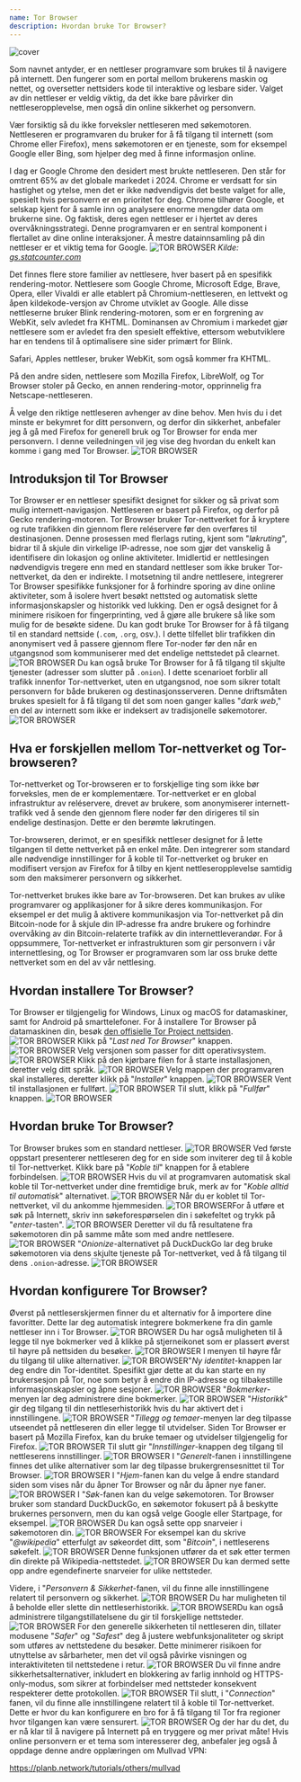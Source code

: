 ```yaml
---
name: Tor Browser
description: Hvordan bruke Tor Browser?
---
```

![cover](assets/cover.webp)

Som navnet antyder, er en nettleser programvare som brukes til å navigere på internett. Den fungerer som en portal mellom brukerens maskin og nettet, og oversetter nettsiders kode til interaktive og lesbare sider. Valget av din nettleser er veldig viktig, da det ikke bare påvirker din nettleseropplevelse, men også din online sikkerhet og personvern.

Vær forsiktig så du ikke forveksler nettleseren med søkemotoren. Nettleseren er programvaren du bruker for å få tilgang til internett (som Chrome eller Firefox), mens søkemotoren er en tjeneste, som for eksempel Google eller Bing, som hjelper deg med å finne informasjon online.

I dag er Google Chrome den desidert mest brukte nettleseren. Den står for omtrent 65% av det globale markedet i 2024. Chrome er verdsatt for sin hastighet og ytelse, men det er ikke nødvendigvis det beste valget for alle, spesielt hvis personvern er en prioritet for deg. Chrome tilhører Google, et selskap kjent for å samle inn og analysere enorme mengder data om brukerne sine. Og faktisk, deres egen nettleser er i hjertet av deres overvåkningsstrategi. Denne programvaren er en sentral komponent i flertallet av dine online interaksjoner. Å mestre datainnsamling på din nettleser er et viktig tema for Google.
![TOR BROWSER](assets/notext/01.webp)
*Kilde: [gs.statcounter.com](https://gs.statcounter.com/browser-market-share)*

Det finnes flere store familier av nettlesere, hver basert på en spesifikk rendering-motor. Nettlesere som Google Chrome, Microsoft Edge, Brave, Opera, eller Vivaldi er alle etablert på Chromium-nettleseren, en lettvekt og åpen kildekode-versjon av Chrome utviklet av Google. Alle disse nettleserne bruker Blink rendering-motoren, som er en forgrening av WebKit, selv avledet fra KHTML. Dominansen av Chromium i markedet gjør nettlesere som er avledet fra den spesielt effektive, ettersom webutviklere har en tendens til å optimalisere sine sider primært for Blink.

Safari, Apples nettleser, bruker WebKit, som også kommer fra KHTML.

På den andre siden, nettlesere som Mozilla Firefox, LibreWolf, og Tor Browser stoler på Gecko, en annen rendering-motor, opprinnelig fra Netscape-nettleseren.

Å velge den riktige nettleseren avhenger av dine behov. Men hvis du i det minste er bekymret for ditt personvern, og derfor din sikkerhet, anbefaler jeg å gå med Firefox for generell bruk og Tor Browser for enda mer personvern. I denne veiledningen vil jeg vise deg hvordan du enkelt kan komme i gang med Tor Browser.
![TOR BROWSER](assets/notext/02.webp)

## Introduksjon til Tor Browser

Tor Browser er en nettleser spesifikt designet for sikker og så privat som mulig internett-navigasjon. Nettleseren er basert på Firefox, og derfor på Gecko rendering-motoren.
Tor Browser bruker Tor-nettverket for å kryptere og rute trafikken din gjennom flere reléservere før den overføres til destinasjonen. Denne prosessen med flerlags ruting, kjent som "*løkruting*", bidrar til å skjule din virkelige IP-adresse, noe som gjør det vanskelig å identifisere din lokasjon og online aktiviteter. Imidlertid er nettlesingen nødvendigvis tregere enn med en standard nettleser som ikke bruker Tor-nettverket, da den er indirekte.
I motsetning til andre nettlesere, integrerer Tor Browser spesifikke funksjoner for å forhindre sporing av dine online aktiviteter, som å isolere hvert besøkt nettsted og automatisk slette informasjonskapsler og historikk ved lukking. Den er også designet for å minimere risikoen for fingerprinting, ved å gjøre alle brukere så like som mulig for de besøkte sidene.
Du kan godt bruke Tor Browser for å få tilgang til en standard nettside (`.com`, `.org`, osv.). I dette tilfellet blir trafikken din anonymisert ved å passere gjennom flere Tor-noder før den når en utgangsnod som kommuniserer med det endelige nettstedet på clearnet. ![TOR BROWSER](assets/notext/03.webp)
Du kan også bruke Tor Browser for å få tilgang til skjulte tjenester (adresser som slutter på `.onion`). I dette scenarioet forblir all trafikk innenfor Tor-nettverket, uten en utgangsnod, noe som sikrer totalt personvern for både brukeren og destinasjonsserveren. Denne driftsmåten brukes spesielt for å få tilgang til det som noen ganger kalles "*dark web*," en del av internett som ikke er indeksert av tradisjonelle søkemotorer.
![TOR BROWSER](assets/notext/04.webp)

## Hva er forskjellen mellom Tor-nettverket og Tor-browseren?

Tor-nettverket og Tor-browseren er to forskjellige ting som ikke bør forveksles, men de er komplementære. Tor-nettverket er en global infrastruktur av reléservere, drevet av brukere, som anonymiserer internett-trafikk ved å sende den gjennom flere noder før den dirigeres til sin endelige destinasjon. Dette er den berømte løkrutingen.

Tor-browseren, derimot, er en spesifikk nettleser designet for å lette tilgangen til dette nettverket på en enkel måte. Den integrerer som standard alle nødvendige innstillinger for å koble til Tor-nettverket og bruker en modifisert versjon av Firefox for å tilby en kjent nettleseropplevelse samtidig som den maksimerer personvern og sikkerhet.

Tor-nettverket brukes ikke bare av Tor-browseren. Det kan brukes av ulike programvarer og applikasjoner for å sikre deres kommunikasjon. For eksempel er det mulig å aktivere kommunikasjon via Tor-nettverket på din Bitcoin-node for å skjule din IP-adresse fra andre brukere og forhindre overvåking av din Bitcoin-relaterte trafikk av din internettleverandør.
For å oppsummere, Tor-nettverket er infrastrukturen som gir personvern i vår internettlesing, og Tor Browser er programvaren som lar oss bruke dette nettverket som en del av vår nettlesing.

## Hvordan installere Tor Browser?

Tor Browser er tilgjengelig for Windows, Linux og macOS for datamaskiner, samt for Android på smarttelefoner. For å installere Tor Browser på datamaskinen din, besøk [den offisielle Tor Project nettsiden](https://www.torproject.org/).
![TOR BROWSER](assets/notext/05.webp)
Klikk på "*Last ned Tor Browser*" knappen.
![TOR BROWSER](assets/notext/06.webp)
Velg versjonen som passer for ditt operativsystem.
![TOR BROWSER](assets/notext/07.webp)
Klikk på den kjørbare filen for å starte installasjonen, deretter velg ditt språk.
![TOR BROWSER](assets/notext/08.webp)
Velg mappen der programvaren skal installeres, deretter klikk på "*Installer*" knappen.
![TOR BROWSER](assets/notext/09.webp)
Vent til installasjonen er fullført.
![TOR BROWSER](assets/notext/10.webp)
Til slutt, klikk på "*Fullfør*" knappen.
![TOR BROWSER](assets/notext/11.webp)

## Hvordan bruke Tor Browser?

Tor Browser brukes som en standard nettleser.
![TOR BROWSER](assets/notext/12.webp)
Ved første oppstart presenterer nettleseren deg for en side som inviterer deg til å koble til Tor-nettverket. Klikk bare på "*Koble til*" knappen for å etablere forbindelsen.
![TOR BROWSER](assets/notext/13.webp)
Hvis du vil at programvaren automatisk skal koble til Tor-nettverket under dine fremtidige bruk, merk av for "*Koble alltid til automatisk*" alternativet.
![TOR BROWSER](assets/notext/14.webp)
Når du er koblet til Tor-nettverket, vil du ankomme hjemmesiden.
![TOR BROWSER](assets/notext/15.webp)For å utføre et søk på Internett, skriv inn søkeforespørselen din i søkefeltet og trykk på "*enter*-tasten".
![TOR BROWSER](assets/notext/16.webp)
Deretter vil du få resultatene fra søkemotoren din på samme måte som med andre nettlesere.
![TOR BROWSER](assets/notext/17.webp)
"*Onionize*-alternativet på DuckDuckGo lar deg bruke søkemotoren via dens skjulte tjeneste på Tor-nettverket, ved å få tilgang til dens `.onion`-adresse.
![TOR BROWSER](assets/notext/18.webp)

## Hvordan konfigurere Tor Browser?

Øverst på nettleserskjermen finner du et alternativ for å importere dine favoritter. Dette lar deg automatisk integrere bokmerkene fra din gamle nettleser inn i Tor Browser.
![TOR BROWSER](assets/notext/19.webp)
Du har også muligheten til å legge til nye bokmerker ved å klikke på stjerneikonet som er plassert øverst til høyre på nettsiden du besøker.
![TOR BROWSER](assets/notext/20.webp)
I menyen til høyre får du tilgang til ulike alternativer.
![TOR BROWSER](assets/notext/21.webp)"*Ny identitet*-knappen lar deg endre din Tor-identitet. Spesifikt gjør dette at du kan starte en ny brukersesjon på Tor, noe som betyr å endre din IP-adresse og tilbakestille informasjonskapsler og åpne sesjoner.
![TOR BROWSER](assets/notext/22.webp)
"*Bokmerker*-menyen lar deg administrere dine bokmerker.
![TOR BROWSER](assets/notext/23.webp)
"*Historikk*" gir deg tilgang til din nettleserhistorikk hvis du har aktivert det i innstillingene.
![TOR BROWSER](assets/notext/24.webp)
"*Tillegg og temaer*-menyen lar deg tilpasse utseendet på nettleseren din eller legge til utvidelser. Siden Tor Browser er basert på Mozilla Firefox, kan du bruke temaer og utvidelser tilgjengelig for Firefox.
![TOR BROWSER](assets/notext/25.webp)
Til slutt gir "*Innstillinger*-knappen deg tilgang til nettleserens innstillinger.
![TOR BROWSER](assets/notext/26.webp)
I "*Generelt*-fanen i innstillingene finnes det ulike alternativer som lar deg tilpasse brukergrensesnittet til Tor Browser.
![TOR BROWSER](assets/notext/27.webp)
I "*Hjem*-fanen kan du velge å endre standard siden som vises når du åpner Tor Browser og når du åpner nye faner.
![TOR BROWSER](assets/notext/28.webp)
I "*Søk*-fanen kan du velge søkemotoren. Tor Browser bruker som standard DuckDuckGo, en søkemotor fokusert på å beskytte brukernes personvern, men du kan også velge Google eller Startpage, for eksempel.
![TOR BROWSER](assets/notext/29.webp)
Du kan også sette opp snarveier i søkemotoren din.
![TOR BROWSER](assets/notext/30.webp)
For eksempel kan du skrive "*@wikipedia*" etterfulgt av søkeordet ditt, som "*Bitcoin*", i nettleserens søkefelt.
![TOR BROWSER](assets/notext/31.webp)
Denne funksjonen utfører da et søk etter termen din direkte på Wikipedia-nettstedet.
![TOR BROWSER](assets/notext/32.webp)
Du kan dermed sette opp andre egendefinerte snarveier for ulike nettsteder.

Videre, i "*Personvern & Sikkerhet*-fanen, vil du finne alle innstillingene relatert til personvern og sikkerhet.
![TOR BROWSER](assets/notext/33.webp)
Du har muligheten til å beholde eller slette din nettleserhistorikk.
![TOR BROWSER](assets/notext/34.webp)Du kan også administrere tilgangstillatelsene du gir til forskjellige nettsteder.
![TOR BROWSER](assets/notext/35.webp)
For den generelle sikkerheten til nettleseren din, tillater modusene "*Safer*" og "*Safest*" deg å justere webfunksjonaliteter og skript som utføres av nettstedene du besøker. Dette minimerer risikoen for utnyttelse av sårbarheter, men det vil også påvirke visningen og interaktiviteten til nettstedene i retur. ![TOR BROWSER](assets/notext/36.webp) Du vil finne andre sikkerhetsalternativer, inkludert en blokkering av farlig innhold og HTTPS-only-modus, som sikrer at forbindelser med nettsteder konsekvent respekterer dette protokollen. ![TOR BROWSER](assets/notext/37.webp) Til slutt, i "*Connection*" fanen, vil du finne alle innstillingene relatert til å koble til Tor-nettverket. Dette er hvor du kan konfigurere en bro for å få tilgang til Tor fra regioner hvor tilgangen kan være sensurert. ![TOR BROWSER](assets/notext/38.webp) Og der har du det, du er nå klar til å navigere på Internett på en tryggere og mer privat måte! Hvis online personvern er et tema som interesserer deg, anbefaler jeg også å oppdage denne andre opplæringen om Mullvad VPN:

https://planb.network/tutorials/others/mullvad
